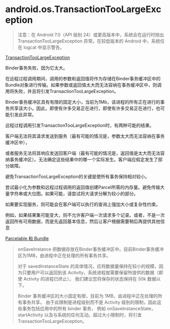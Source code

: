 # android.os.TransactionTooLargeException

>注意：在 Android 7.0（API 级别 24）或更高版本中，系统会在运行时抛出 TransactionTooLargeException 异常。在较低版本的 Android 中，系统仅在 logcat 中显示警告。 

[TransactionTooLargeException](https://developer.android.google.cn/reference/android/os/TransactionTooLargeException.html)

  Binder事务失败，因为它太大。
  
  在远程过程调用期间，调用的参数和返回值将作为存储在Binder事务缓冲区中的Bundle对象进行传输。如果参数或返回值太大而无法容纳在事务缓冲区中，则调用将失败，并且将引发TransactionTooLargeException。
  
  Binder事务缓冲区具有有限的固定大小，当前为1Mb，该进程的所有正在进行的事务共享该大小。因此，即使有许多交易正在进行，即使有许多交易正在进行，也可能引发此异常。
  
  远程过程调用引发TransactionTooLargeException时，有两种可能的结果。
  
  客户端无法将其请求发送到服务（最有可能的情况是，参数太大而无法容纳在事务缓冲区中），
  
  或者服务无法将其响应发送回客户端（最有可能的情况是，返回值是太大而无法容纳事务缓冲区）。无法确定这些结果中的哪一个实际发生。客户端应假定发生了部分故障。
  
  避免TransactionTooLargeException的关键是使所有事务保持相对较小。
  
  尝试最小化为参数和远程过程调用的返回值创建Parcel所需的内存量。避免传输大量字符串或大位图。如果可能，请尝试将大请求分解为较小的部分。
  
  如果要实现服务，则可能会在客户端可以执行的查询上强加大小或复杂性约束。
  
  例如，如果结果集可能变大，则不允许客户端一次请求多个记录。或者，不是一次返回所有可用数据，而是先返回基本信息，然后让客户根据需要稍后再提供其他信息

 [Parcelable 和 Bundle](https://developer.android.google.cn/guide/components/activities/parcelables-and-bundles?hl=zh_cn)

> onSaveInstance 把数据存放在Binder事务缓冲区中。目前Binder事务缓冲区为1MB，由进程中正在处理的所有事务共享。
>
>对于 savedInstanceState 的具体情况，应将数据量保持在较小的规模，因为只要用户可以返回到该 Activity，系统进程就需要保留所提供的数据（即使 Activity 的进程已终止）。
>我们建议您将保存的状态保持在 50k 数据以下。 
>
>Binder 事务缓冲区的大小固定有限，目前为 1MB，由进程中正在处理的所有事务共享。
>由于此限制是进程级别而不是 Activity 级别的限制，因此这些事务包括应用中的所有 binder 事务，
>例如 onSaveInstanceState，startActivity 以及与系统的任何互动。超过大小限制时，将引发 TransactionTooLargeException。 